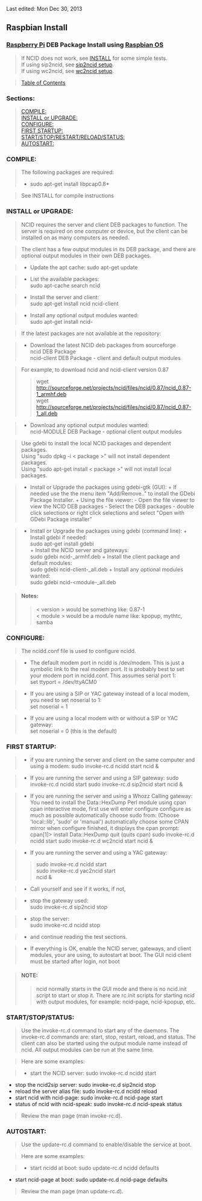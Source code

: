 Last edited: Mon Dec 30, 2013 

## <a name="instl_rasp_top"></a>Raspbian Install

### [Raspberry Pi][] DEB Package Install using [Raspbian OS][]

[Raspberry Pi]: http://www.raspberrypi.org/
[Raspbian OS]: http://www.raspbian.org/

> If NCID does not work, see [INSTALL](#instl_generic_top) for some simple tests.  
  If using sip2ncid, see [sip2ncid setup](#gateways_sip).  
  If using wc2ncid, see [wc2ncid setup](#gateways_wc).

> [Table of Contents](#doc_top)

### Sections:

> [COMPILE:](#instl_rasp_comp)  
   [INSTALL or UPGRADE:](#instl_rasp_iu)  
   [CONFIGURE:](#instl_rasp_conf)  
   [FIRST STARTUP:](#instl_rasp_fs)  
   [START/STOP/RESTART/RELOAD/STATUS:](#instl_rasp_ss)  
   [AUTOSTART:](#instl_rasp_as)  

### <a name="instl_rasp_comp"></a>COMPILE:

> The following packages are required:
> - sudo apt-get install libpcap0.8\*
    
> See INSTALL for compile instructions

### <a name="instl_rasp_iu"></a>INSTALL or UPGRADE:

> NCID requires the server and client DEB packages to function.  The
  server is required on one computer or device, but the client can be
  installed on as many computers as needed.

> The client has a few output modules in its DEB package, and there
  are optional output modules in their own DEB packages.

> - Update the apt cache:
      sudo apt-get update

> - List the available packages:  
    sudo apt-cache search ncid

> - Install the server and client:  
    sudo apt-get install ncid ncid-client

> - Install any optional output modules wanted:  
    sudo apt-get install ncid-<module>

> If the latest packages are not available at the repository:

> - Download the latest NCID deb packages from sourceforge  
    ncid DEB Package  
    ncid-client DEB Package - client and default output modules

> For example, to download ncid and ncid-client version 0.87
>> wget http://sourceforge.net/projects/ncid/files/ncid/0.87/ncid_0.87-1_armhf.deb  
   wget http://sourceforge.net/projects/ncid/files/ncid/0.87/ncid_0.87-1_all.deb

> - Download any optional output modules wanted:  
    ncid-MODULE DEB Package  - optional client output modules

> Use gdebi to install the local NCID packages and dependent packages.  
  Using "sudo dpkg -i < package >" will not install dependent packages.  
  Using "sudo apt-get install < package >" will not install local packages.

> - Install or Upgrade the packages using gdebi-gtk (GUI):
    + If needed use the the menu item "Add/Remove.." to install the
          GDebi Package Installer.
    + Using the file viewer:
      - Open the file viewer to view the NCID DEB packages
      - Select the DEB packages
      - double click selections or right click selections and select
        "Open with GDebi Package installer"

> - Install or Upgrade the packages using gdebi (command line):
    + Install gdebi if needed:  
      sudo apt-get install gdebi    
    + Install the NCID server and gateways:  
      sudo gdebi ncid-<version>_armhf.deb
    + Install the client package and default modules:  
      sudo gdebi ncid-client-<version>_all.deb
    + Install any optional modules wanted:  
      sudo gdebi ncid-<module-<version>_all.deb

> #### Notes:  
>> < version > would be something like: 0.87-1  
   < module > would be a module name like: kpopup, mythtc, samba

### <a name="instl_rasp_conf"></a>CONFIGURE:

> The ncidd.conf file is used to configure ncidd.

> - The default modem port in ncidd is /dev/modem.  This is just a
    symbolic link to the real modem port. It is probably best to
    set your modem port in ncidd.conf.  This assumes serial port 1:  
    set ttyport = /dev/ttyACM0

> - If you are using a SIP or YAC gateway instead of a local modem,
    you need to set noserial to 1:  
    set noserial = 1

> - If you are using a local modem with or without a SIP or YAC gateway:  
    set noserial = 0  (this is the default)

### <a name="instl_rasp_fs"></a>FIRST STARTUP:

> - if you are running the server and client on the same computer
      and using a modem:
        sudo invoke-rc.d ncidd start
        ncid &

> - If you are running the server and using a SIP gateway:
        sudo invoke-rc.d ncidd start
        sudo invoke-rc.d sip2ncid start
        ncid &

> - If you are running the server and using a Whozz Calling gateway:
      You need to install the Data::HexDump Perl module using cpan
        cpan
          interactive mode, first use will enter configure
          configure as much as possible automatically
          choose sudo from: (Choose 'local::lib', 'sudo' or 'manual')
          automatically choose some CPAN mirror
          when configure finished, it displays the cpan prompt: cpan[1]>
        install Data::HexDump
        quit (quits cpan)
        sudo invoke-rc.d ncidd start
        sudo invoke-rc.d wc2ncid start
        ncid &

> - If you are running the server and using a YAC gateway:
>> sudo invoke-rc.d ncidd start  
   sudo invoke-rc.d yac2ncid start  
   ncid &

> - Call yourself and see if it works, if not,

>   + stop the gateway used:  
      sudo invoke-rc.d sip2ncid stop

>   + stop the server:  
      sudo invoke-rc.d ncidd stop

>   + and continue reading the test sections.

> - If everything is OK, enable the NCID server, gateways, and
    client modules, your are using, to autostart at boot.  The
    GUI ncid client must be started after login, not boot

> #### NOTE:
>> ncid normally starts in the GUI mode and there is no
   ncid.init script to start or stop it.  There are rc.init
   scripts for starting ncid with output modules, for
   example: ncid-page, ncid-kpopup, etc.

### <a name="instl_rasp_ss"></a>START/STOP/STATUS:

> Use the invoke-rc.d command to start any of the daemons.  The invoke-rc.d
  commands are: start, stop, restart, reload, and status.  The client
  can also be started using the output module name instead of ncid.
  All output modules can be run at the same time.

> Here are some examples:

> - start the NCID server: sudo invoke-rc.d ncidd start
   - stop the ncid2sip server: sudo invoke-rc.d sip2ncid stop
   - reload the server alias file: sudo invoke-rc.d ncidd reload
   - start ncid with ncid-page: sudo invoke-rc.d ncid-page start
   - status of ncid with ncid-speak: sudo invoke-rc.d ncid-speak status

> Review the man page (man invoke-rc.d).

### <a name="instl_rasp_as"></a>AUTOSTART:

> Use the update-rc.d command to enable/disable the service at boot.

> Here are some examples:

> - start ncidd at boot: sudo update-rc.d ncidd defaults
  - start ncid-page at boot: sudo update-rc.d ncid-page defaults

> Review the man page (man update-rc.d).
